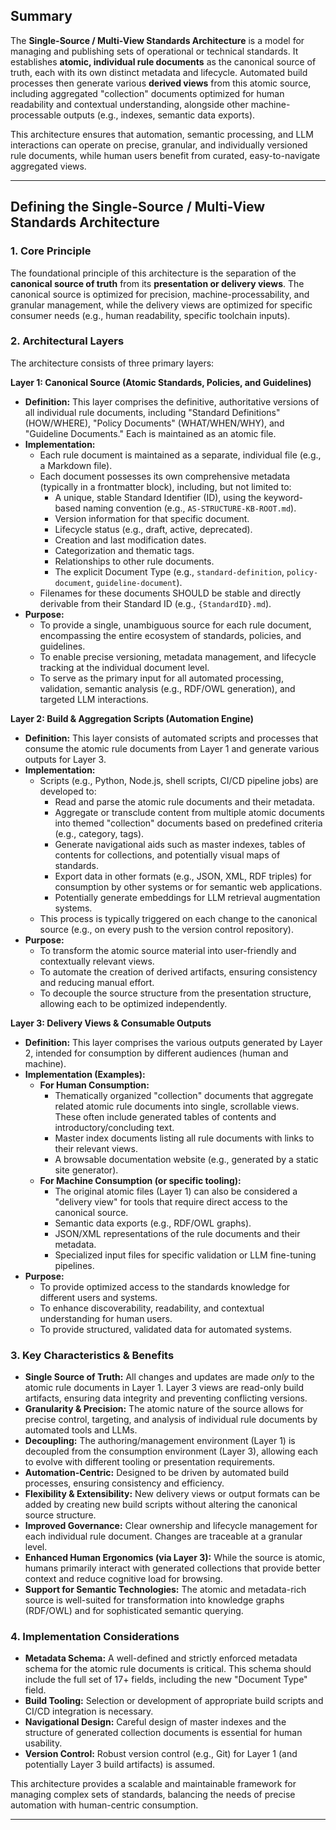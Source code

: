 ## Summary

The **Single-Source / Multi-View Standards Architecture** is a model for managing and publishing sets of operational or technical standards. It establishes **atomic, individual rule documents** as the canonical source of truth, each with its own distinct metadata and lifecycle. Automated build processes then generate various **derived views** from this atomic source, including aggregated "collection" documents optimized for human readability and contextual understanding, alongside other machine-processable outputs (e.g., indexes, semantic data exports).

This architecture ensures that automation, semantic processing, and LLM interactions can operate on precise, granular, and individually versioned rule documents, while human users benefit from curated, easy-to-navigate aggregated views.

---

## Defining the Single-Source / Multi-View Standards Architecture

### 1. Core Principle

The foundational principle of this architecture is the separation of the **canonical source of truth** from its **presentation or delivery views**. The canonical source is optimized for precision, machine-processability, and granular management, while the delivery views are optimized for specific consumer needs (e.g., human readability, specific toolchain inputs).

### 2. Architectural Layers

The architecture consists of three primary layers:

**Layer 1: Canonical Source (Atomic Standards, Policies, and Guidelines)**

*   **Definition:** This layer comprises the definitive, authoritative versions of all individual rule documents, including "Standard Definitions" (HOW/WHERE), "Policy Documents" (WHAT/WHEN/WHY), and "Guideline Documents." Each is maintained as an atomic file.
*   **Implementation:**
    *   Each rule document is maintained as a separate, individual file (e.g., a Markdown file).
    *   Each document possesses its own comprehensive metadata (typically in a frontmatter block), including, but not limited to:
        *   A unique, stable Standard Identifier (ID), using the keyword-based naming convention (e.g., `AS-STRUCTURE-KB-ROOT.md`).
        *   Version information for that specific document.
        *   Lifecycle status (e.g., draft, active, deprecated).
        *   Creation and last modification dates.
        *   Categorization and thematic tags.
        *   Relationships to other rule documents.
        *   The explicit Document Type (e.g., `standard-definition`, `policy-document`, `guideline-document`).
    *   Filenames for these documents SHOULD be stable and directly derivable from their Standard ID (e.g., `{StandardID}.md`).
*   **Purpose:**
    *   To provide a single, unambiguous source for each rule document, encompassing the entire ecosystem of standards, policies, and guidelines.
    *   To enable precise versioning, metadata management, and lifecycle tracking at the individual document level.
    *   To serve as the primary input for all automated processing, validation, semantic analysis (e.g., RDF/OWL generation), and targeted LLM interactions.

**Layer 2: Build & Aggregation Scripts (Automation Engine)**

*   **Definition:** This layer consists of automated scripts and processes that consume the atomic rule documents from Layer 1 and generate various outputs for Layer 3.
*   **Implementation:**
    *   Scripts (e.g., Python, Node.js, shell scripts, CI/CD pipeline jobs) are developed to:
        *   Read and parse the atomic rule documents and their metadata.
        *   Aggregate or transclude content from multiple atomic documents into themed "collection" documents based on predefined criteria (e.g., category, tags).
        *   Generate navigational aids such as master indexes, tables of contents for collections, and potentially visual maps of standards.
        *   Export data in other formats (e.g., JSON, XML, RDF triples) for consumption by other systems or for semantic web applications.
        *   Potentially generate embeddings for LLM retrieval augmentation systems.
    *   This process is typically triggered on each change to the canonical source (e.g., on every push to the version control repository).
*   **Purpose:**
    *   To transform the atomic source material into user-friendly and contextually relevant views.
    *   To automate the creation of derived artifacts, ensuring consistency and reducing manual effort.
    *   To decouple the source structure from the presentation structure, allowing each to be optimized independently.

**Layer 3: Delivery Views & Consumable Outputs**

*   **Definition:** This layer comprises the various outputs generated by Layer 2, intended for consumption by different audiences (human and machine).
*   **Implementation (Examples):**
    *   **For Human Consumption:**
        *   Thematically organized "collection" documents that aggregate related atomic rule documents into single, scrollable views. These often include generated tables of contents and introductory/concluding text.
        *   Master index documents listing all rule documents with links to their relevant views.
        *   A browsable documentation website (e.g., generated by a static site generator).
    *   **For Machine Consumption (or specific tooling):**
        *   The original atomic files (Layer 1) can also be considered a "delivery view" for tools that require direct access to the canonical source.
        *   Semantic data exports (e.g., RDF/OWL graphs).
        *   JSON/XML representations of the rule documents and their metadata.
        *   Specialized input files for specific validation or LLM fine-tuning pipelines.
*   **Purpose:**
    *   To provide optimized access to the standards knowledge for different users and systems.
    *   To enhance discoverability, readability, and contextual understanding for human users.
    *   To provide structured, validated data for automated systems.

### 3. Key Characteristics & Benefits

*   **Single Source of Truth:** All changes and updates are made *only* to the atomic rule documents in Layer 1. Layer 3 views are read-only build artifacts, ensuring data integrity and preventing conflicting versions.
*   **Granularity & Precision:** The atomic nature of the source allows for precise control, targeting, and analysis of individual rule documents by automated tools and LLMs.
*   **Decoupling:** The authoring/management environment (Layer 1) is decoupled from the consumption environment (Layer 3), allowing each to evolve with different tooling or presentation requirements.
*   **Automation-Centric:** Designed to be driven by automated build processes, ensuring consistency and efficiency.
*   **Flexibility & Extensibility:** New delivery views or output formats can be added by creating new build scripts without altering the canonical source structure.
*   **Improved Governance:** Clear ownership and lifecycle management for each individual rule document. Changes are traceable at a granular level.
*   **Enhanced Human Ergonomics (via Layer 3):** While the source is atomic, humans primarily interact with generated collections that provide better context and reduce cognitive load for browsing.
*   **Support for Semantic Technologies:** The atomic and metadata-rich source is well-suited for transformation into knowledge graphs (RDF/OWL) and for sophisticated semantic querying.

### 4. Implementation Considerations

*   **Metadata Schema:** A well-defined and strictly enforced metadata schema for the atomic rule documents is critical. This schema should include the full set of 17+ fields, including the new "Document Type" field.
*   **Build Tooling:** Selection or development of appropriate build scripts and CI/CD integration is necessary.
*   **Navigational Design:** Careful design of master indexes and the structure of generated collection documents is essential for human usability.
*   **Version Control:** Robust version control (e.g., Git) for Layer 1 (and potentially Layer 3 build artifacts) is assumed.

This architecture provides a scalable and maintainable framework for managing complex sets of standards, balancing the needs of precise automation with human-centric consumption.

---